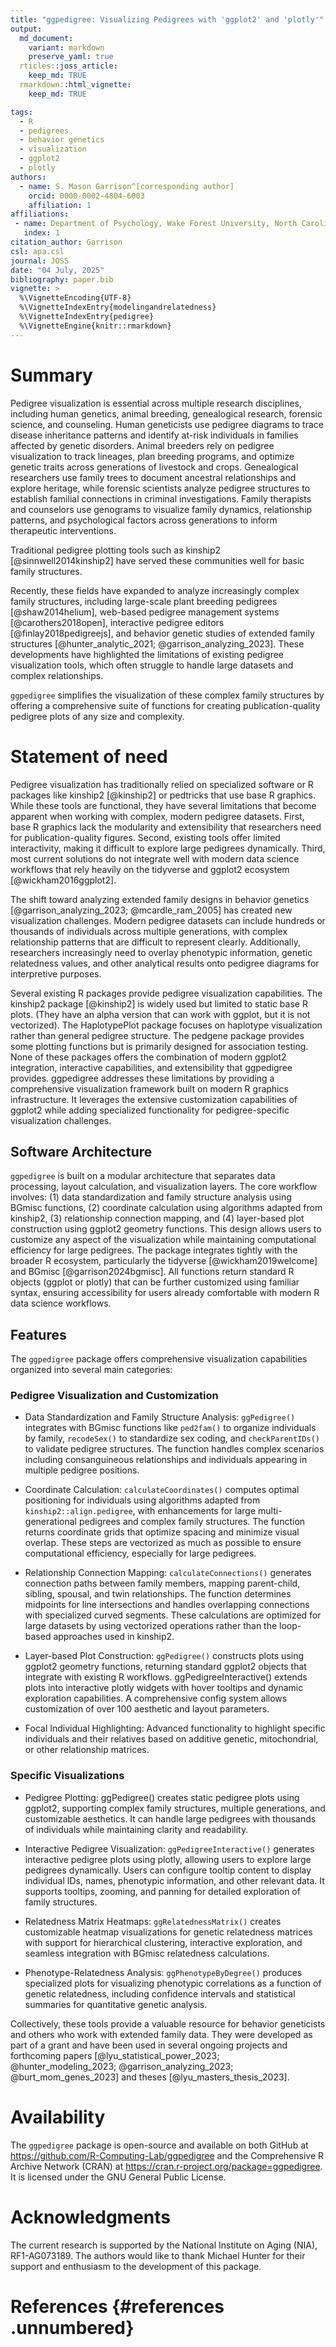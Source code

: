 ```yaml
---
title: "ggpedigree: Visualizing Pedigrees with 'ggplot2' and 'plotly'"
output:
  md_document:
    variant: markdown
    preserve_yaml: true
  rticles::joss_article:
    keep_md: TRUE
  rmarkdown::html_vignette:
    keep_md: TRUE

tags:
  - R
  - pedigrees
  - behavior genetics
  - visualization
  - ggplot2
  - plotly
authors:
  - name: S. Mason Garrison^[corresponding author]
    orcid: 0000-0002-4804-6003
    affiliation: 1
affiliations:
 - name: Department of Psychology, Wake Forest University, North Carolina, USA
   index: 1
citation_author: Garrison
csl: apa.csl
journal: JOSS
date: "04 July, 2025"
bibliography: paper.bib
vignette: >
  %\VignetteEncoding{UTF-8}
  %\VignetteIndexEntry{modelingandrelatedness}
  %\VignetteIndexEntry{pedigree}
  %\VignetteEngine{knitr::rmarkdown}
---
```


<!--Guidance 
JOSS welcomes submissions from broadly diverse research areas. For this reason, we require that authors include in the paper some sentences that explain the software functionality and domain of use to a non-specialist reader. We also require that authors explain the research applications of the software. The paper should be between 250-1000 words. Authors submitting papers significantly longer than 1000 words may be asked to reduce the length of their paper.
Your paper should include:

A list of the authors of the software and their affiliations, using the correct format (see the example below).
A summary describing the high-level functionality and purpose of the software for a diverse, non-specialist audience.
A Statement of need section that clearly illustrates the research purpose of the software and places it in the context of related work.
A list of key references, including to other software addressing related needs. Note that the references should include full names of venues, e.g., journals and conferences, not abbreviations only understood in the context of a specific discipline.
Mention (if applicable) a representative set of past or ongoing research projects using the software and recent scholarly publications enabled by it.
Acknowledgment of any financial support.
-->

# Summary

<!--  A summary describing the high-level functionality and purpose of the software for a diverse, non-specialist audience. -->

Pedigree visualization is essential across multiple research
disciplines, including human genetics, animal breeding, genealogical
research, forensic science, and counseling. Human geneticists use
pedigree diagrams to trace disease inheritance patterns and identify
at-risk individuals in families affected by genetic disorders. Animal
breeders rely on pedigree visualization to track lineages, plan breeding
programs, and optimize genetic traits across generations of livestock
and crops. Genealogical researchers use family trees to document
ancestral relationships and explore heritage, while forensic scientists
analyze pedigree structures to establish familial connections in
criminal investigations. Family therapists and counselors use genograms
to visualize family dynamics, relationship patterns, and psychological
factors across generations to inform therapeutic interventions.

Traditional pedigree plotting tools such as kinship2
[@sinnwell2014kinship2] have served these communities well for basic
family structures.

Recently, these fields have expanded to analyze increasingly complex
family structures, including large-scale plant breeding pedigrees
[@shaw2014helium], web-based pedigree management systems
[@carothers2018open], interactive pedigree editors
[@finlay2018pedigreejs], and behavior genetic studies of extended family
structures [@hunter_analytic_2021; @garrison_analyzing_2023]. These
developments have highlighted the limitations of existing pedigree
visualization tools, which often struggle to handle large datasets and
complex relationships.

`ggpedigree` simplifies the visualization of these complex family
structures by offering a comprehensive suite of functions for creating
publication-quality pedigree plots of any size and complexity.

# Statement of need

<!-- A Statement of need section that clearly illustrates the research purpose of the software and places it in the context of related work. -->

Pedigree visualization has traditionally relied on specialized software
or R packages like kinship2 [@kinship2] or pedtricks that use base R
graphics. While these tools are functional, they have several
limitations that become apparent when working with complex, modern
pedigree datasets. First, base R graphics lack the modularity and
extensibility that researchers need for publication-quality figures.
Second, existing tools offer limited interactivity, making it difficult
to explore large pedigrees dynamically. Third, most current solutions do
not integrate well with modern data science workflows that rely heavily
on the tidyverse and ggplot2 ecosystem [@wickham2016ggplot2].

The shift toward analyzing extended family designs in behavior genetics
[@garrison_analyzing_2023; @mcardle_ram_2005] has created new
visualization challenges. Modern pedigree datasets can include hundreds
or thousands of individuals across multiple generations, with complex
relationship patterns that are difficult to represent clearly.
Additionally, researchers increasingly need to overlay phenotypic
information, genetic relatedness values, and other analytical results
onto pedigree diagrams for interpretive purposes.

Several existing R packages provide pedigree visualization capabilities.
The kinship2 package [@kinship2] is widely used but limited to static
base R plots. (They have an alpha version that can work with ggplot, but
it is not vectorized). The HaplotypePlot package focuses on haplotype
visualization rather than general pedigree structure. The pedgene
package provides some plotting functions but is primarily designed for
association testing. None of these packages offers the combination of
modern ggplot2 integration, interactive capabilities, and extensibility
that ggpedigree provides. ggpedigree addresses these limitations by
providing a comprehensive visualization framework built on modern R
graphics infrastructure. It leverages the extensive customization
capabilities of ggplot2 while adding specialized functionality for
pedigree-specific visualization challenges.

<!-- in progress -->
<!-- The move towards analyzing complex family structures in behavior genetics introduces challenges in data structuring and modeling. The data structures inherent in these more complicated family designs are orders of magnitude larger than traditional designs.
For example, in the classical twin study, a family will consist of a single pair of twins (i.e., two people), whereas in the MDAN design, a family consists of two mother-daughter pairs (i.e., four people). This problem quickly becomes intractable when applied to extended family pedigrees, which can encompass up to hundreds of thousands of individuals in a single family [e.g, @garrison_analyzing_2023].

This shift towards extended family models underscores the limitations of existing genetic modeling software. Packages like `OpenMx` [@Neale2016], `EasyMx` [@easy], and `kinship2` [@kinship2; @kinship2R] were developed with smaller, classical family designs in mind. In contrast, the `BGmisc` R package was specifically developed to structure and model extended family pedigree data.

Two widely-used R packages in genetic modeling are `OpenMx` [@Neale2016] and `kinship2` [@kinship2; @kinship2R]. The `OpenMx` [@Neale2016] package is a general-purpose software for structural equation modeling that is popular among behavior geneticists [@Garrison2018] for its unique features, like the `mxCheckIdentification()` function. This function checks whether a model is identified, determining if there is a unique solution to estimate the model's parameters based on the observed data. In addition, `EasyMx` [@easy] is a more user-friendly package that streamlines the process of building and estimating structural equation models. It seamlessly integrates with `OpenMx`'s infrastructure. Its functionalities range from foundational matrix builders like `emxCholeskyVariance` and `emxGeneticFactorVariance` to more specialized functions like `emxTwinModel` designed for classical twin models. Despite their strengths, `EasyMx` and `OpenMx` have limitations when handling extended family data. Notably, they lack functions for handling modern molecular designs [@kirkpatrick_combining_2021], modeling complex genetic relationships, inferring relatedness, and simulating pedigrees.

Although not a staple in behavior genetics, the `kinship2` [@kinship2] package provides core features to the broader statistical genetics scientific community, such as plotting pedigrees and computing genetic relatedness matrices. It uses the Lange algorithm [@lange_genetic_2002] to compute relatedness coefficients. This recursive algorithm is discussed in great detail elsewhere, laying out several boundary conditions and recurrence rules. The `BGmisc` package extends the capabilities of `kinship2` by introducing an alternative algorithm to calculate the relatedness coefficient based on network models. By applying classic path-tracing rules to the entire network, this new method is computationally more efficient by eliminating the need for a multi-step recursive approach.
-->

## Software Architecture

`ggpedigree` is built on a modular architecture that separates data
processing, layout calculation, and visualization layers. The core
workflow involves: (1) data standardization and family structure
analysis using BGmisc functions, (2) coordinate calculation using
algorithms adapted from kinship2, (3) relationship connection mapping,
and (4) layer-based plot construction using ggplot2 geometry functions.
This design allows users to customize any aspect of the visualization
while maintaining computational efficiency for large pedigrees. The
package integrates tightly with the broader R ecosystem, particularly
the tidyverse [@wickham2019welcome] and BGmisc [@garrison2024bgmisc].
All functions return standard R objects (ggplot or plotly) that can be
further customized using familiar syntax, ensuring accessibility for
users already comfortable with modern R data science workflows.

## Features

The `ggpedigree` package offers comprehensive visualization capabilities
organized into several main categories:

### Pedigree Visualization and Customization

-   Data Standardization and Family Structure Analysis: `ggPedigree()`
    integrates with BGmisc functions like `ped2fam()` to organize
    individuals by family, `recodeSex()` to standardize sex coding, and
    `checkParentIDs()` to validate pedigree structures. The function
    handles complex scenarios including consanguineous relationships and
    individuals appearing in multiple pedigree positions.

-   Coordinate Calculation: `calculateCoordinates()` computes optimal
    positioning for individuals using algorithms adapted from
    `kinship2::align.pedigree`, with enhancements for large
    multi-generational pedigrees and complex family structures. The
    function returns coordinate grids that optimize spacing and minimize
    visual overlap. These steps are vectorized as much as possible to
    ensure computational efficiency, especially for large pedigrees.

-   Relationship Connection Mapping: `calculateConnections()` generates
    connection paths between family members, mapping parent-child,
    sibling, spousal, and twin relationships. The function determines
    midpoints for line intersections and handles overlapping connections
    with specialized curved segments. These calculations are optimized
    for large datasets by using vectorized operations rather than the
    loop-based approaches used in kinship2.

-   Layer-based Plot Construction: `ggPedigree()` constructs plots using
    ggplot2 geometry functions, returning standard ggplot2 objects that
    integrate with existing R workflows. ggPedigreeInteractive() extends
    plots into interactive plotly widgets with hover tooltips and
    dynamic exploration capabilities. A comprehensive config system
    allows customization of over 100 aesthetic and layout parameters.

-   Focal Individual Highlighting: Advanced functionality to highlight
    specific individuals and their relatives based on additive genetic,
    mitochondrial, or other relationship matrices.

### Specific Visualizations

-   Pedigree Plotting: ggPedigree() creates static pedigree plots using
    ggplot2, supporting complex family structures, multiple generations,
    and customizable aesthetics. It can handle large pedigrees with
    thousands of individuals while maintaining clarity and readability.

-   Interactive Pedigree Visualization: `ggPedigreeInteractive()`
    generates interactive pedigree plots using plotly, allowing users to
    explore large pedigrees dynamically. Users can configure tooltip
    content to display individual IDs, names, phenotypic information,
    and other relevant data. It supports tooltips, zooming, and panning
    for detailed exploration of family structures.

-   Relatedness Matrix Heatmaps: `ggRelatednessMatrix()` creates
    customizable heatmap visualizations for genetic relatedness matrices
    with support for hierarchical clustering, interactive exploration,
    and seamless integration with BGmisc relatedness calculations.

-   Phenotype-Relatedness Analysis: `ggPhenotypeByDegree()` produces
    specialized plots for visualizing phenotypic correlations as a
    function of genetic relatedness, including confidence intervals and
    statistical summaries for quantitative genetic analysis.

<!-- Mention (if applicable) a representative set of past or ongoing research projects using the software and recent scholarly publications enabled by it.-->

Collectively, these tools provide a valuable resource for behavior
geneticists and others who work with extended family data. They were
developed as part of a grant and have been used in several ongoing
projects and forthcoming papers
[@lyu_statistical_power_2023; @hunter_modeling_2023; @garrison_analyzing_2023; @burt_mom_genes_2023]
and theses [@lyu_masters_thesis_2023].

# Availability

The `ggpedigree` package is open-source and available on both GitHub at
<https://github.com/R-Computing-Lab/ggpedigree> and the Comprehensive R
Archive Network (CRAN) at
<https://cran.r-project.org/package=ggpedigree>. It is licensed under
the GNU General Public License.

# Acknowledgments

The current research is supported by the National Institute on Aging
(NIA), RF1-AG073189. The authors would like to thank Michael Hunter for
their support and enthusiasm to the development of this package.

# References {#references .unnumbered}

[^1]: corresponding author
